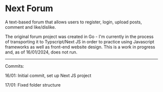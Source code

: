 # Next Forum
A text-based forum that allows users to register, login, upload posts, comment and like/dislike.

The original forum project was created in Go - I'm currently in the process of transporting it to Typscript/Next JS in order to practice using Javascript frameworks as well as front-end website design. This is a work in progress and, as of 16/01/2024, does not run.

----
Commits:

16/01: Initial commit, set up Next JS project

17/01: Fixed folder structure
